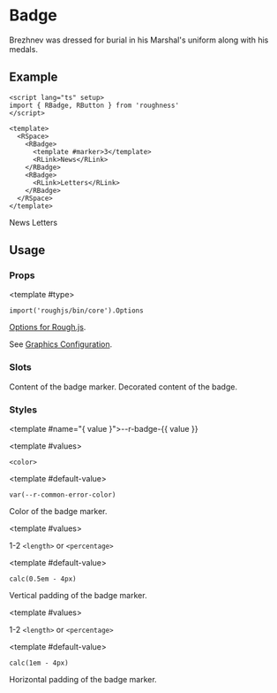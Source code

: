 <script lang="ts" setup>
import { RBadge, RDetails, RLink, RSpace, RTable, RText } from 'roughness'
</script>

# Badge

Brezhnev was dressed for burial in his Marshal's uniform along with his medals.

## Example

<RDetails>
  <template #summary>Show Code</template>

```vue
<script lang="ts" setup>
import { RBadge, RButton } from 'roughness'
</script>

<template>
  <RSpace>
    <RBadge>
      <template #marker>3</template>
      <RLink>News</RLink>
    </RBadge>
    <RBadge>
      <RLink>Letters</RLink>
    </RBadge>
  </RSpace>
</template>
```

</RDetails>

<RSpace>
  <RBadge>
    <template #marker>3</template>
    <RLink>News</RLink>
  </RBadge>
  <RBadge>
    <RLink>Letters</RLink>
  </RBadge>
</RSpace>

## Usage

### Props

<RPropsTable>

  <RProp name="graphics-options">

  <template #type>

  `import('roughjs/bin/core').Options`

  </template>

  [Options for Rough.js](https://github.com/rough-stuff/rough/wiki#options).

  See [Graphics Configuration](/components/graphics#component-prop).

  </RProp>

</RPropsTable>

### Slots

<RSlotsTable>

  <RSlot name="marker">
    Content of the badge marker.
  </RSlot>

  <RSlot name="default">
    Decorated content of the badge.
  </RSlot>

</RSlotsTable>

### Styles

<RStylesTable>

  <template #name="{ value }">--r-badge-{{ value }}</template>

  <RStyle name="color">

  <template #values>

  `<color>`

  </template>

  <template #default-value>

  `var(--r-common-error-color)`

  </template>

  Color of the badge marker.

  </RStyle>

  <RStyle name="padding-block">

  <template #values>

  1-2 `<length>` or `<percentage>`

  </template>

  <template #default-value>

  `calc(0.5em - 4px)`

  </template>

  Vertical padding of the badge marker.

  </RStyle>

  <RStyle name="padding-inline">

  <template #values>

  1-2 `<length>` or `<percentage>`

  </template>

  <template #default-value>

  `calc(1em - 4px)`

  </template>

  Horizontal padding of the badge marker.

  </RStyle>

</RStylesTable>
